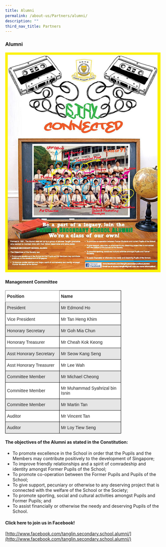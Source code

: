 ```yaml
---
title: Alumni
permalink: /about-us/Partners/alumni/
description: ""
third_nav_title: Partners
---
```

### Alumni

![](/images/tss-alumni%20(1).jpg)

#### Management Committee

<style type="text/css">
.tg  {border-collapse:collapse;border-spacing:0;}
.tg td{border-color:black;border-style:solid;border-width:1px;font-family:Arial, sans-serif;font-size:14px;
  overflow:hidden;padding:10px 5px;word-break:normal;}
.tg th{border-color:black;border-style:solid;border-width:1px;font-family:Arial, sans-serif;font-size:14px;
  font-weight:normal;overflow:hidden;padding:10px 5px;word-break:normal;}
.tg .tg-l2bf{background-color:#FFF;color:#222;font-weight:bold;text-align:left;vertical-align:top}
.tg .tg-h5mn{background-color:#E6E6E6;color:#222;text-align:left;vertical-align:middle}
.tg .tg-0f6e{background-color:#FFF;border-color:inherit;color:#222;font-weight:bold;text-align:left;vertical-align:top}
.tg .tg-1ppo{background-color:#FFF;color:#222;text-align:left;vertical-align:middle}
</style>
<table class="tg" style="undefined;table-layout: fixed; width: 373px">
<colgroup>
<col style="width: 174.2px">
<col style="width: 199.2px">
</colgroup>
<thead>
  <tr>
    <th class="tg-0f6e"><span style="font-weight:bold">Position</span></th>
    <th class="tg-l2bf"><span style="font-weight:bold">Name</span></th>
  </tr>
</thead>
<tbody>
  <tr>
    <td class="tg-h5mn">President</td>
    <td class="tg-h5mn">Mr Edmond Ho</td>
  </tr>
  <tr>
    <td class="tg-1ppo">Vice President</td>
    <td class="tg-1ppo">Mr Tan Heng Khim</td>
  </tr>
  <tr>
    <td class="tg-h5mn">Honorary Secretary</td>
    <td class="tg-h5mn">Mr Goh Mia Chun</td>
  </tr>
  <tr>
    <td class="tg-1ppo">Honorary Treasurer</td>
    <td class="tg-1ppo">Mr Cheah Kok Keong</td>
  </tr>
  <tr>
    <td class="tg-h5mn">Asst Honorary Secretary</td>
    <td class="tg-h5mn">Mr Seow Kang Seng</td>
  </tr>
  <tr>
    <td class="tg-1ppo">Asst Honorary Treasurer</td>
    <td class="tg-1ppo">Mr Lee Wah</td>
  </tr>
  <tr>
    <td class="tg-h5mn">Committee Member</td>
    <td class="tg-h5mn">Mr Michael Cheong</td>
  </tr>
  <tr>
    <td class="tg-1ppo">Committee Member</td>
    <td class="tg-1ppo">Mr Muhammad Syahrizal bin Isnin</td>
  </tr>
  <tr>
    <td class="tg-h5mn">Committee Member</td>
    <td class="tg-h5mn">Mr Martin Tan</td>
  </tr>
  <tr>
    <td class="tg-1ppo">Auditor</td>
    <td class="tg-1ppo">Mr Vincent Tan</td>
  </tr>
  <tr>
    <td class="tg-h5mn">Auditor</td>
    <td class="tg-h5mn">Mr Loy Tiew Seng</td>
  </tr>
</tbody>
</table>

#### The objectives of the Alumni as stated in the Constitution:


*   To promote excellence in the School in order that the Pupils and the Members may contribute positively to the development of Singapore;
*   To improve friendly relationships and a spirit of comradeship and identity amongst Former Pupils of the School;
*   To promote co-operation between the Former Pupils and Pupils of the School;
*   To give support, pecuniary or otherwise to any deserving project that is connected with the welfare of the School or the Society;
*   To promote sporting, social and cultural activities amongst Pupils and Former Pupils; and
*   To assist financially or otherwise the needy and deserving Pupils of the School.

#### Click here to join us in Facebook!


[http://www.facebook.com/tanglin.secondary.school.alumni/](http://www.facebook.com/tanglin.secondary.school.alumni/)

